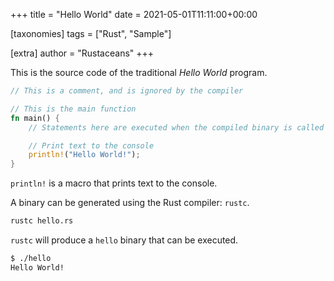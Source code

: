 +++
title = "Hello World"
date = 2021-05-01T11:11:00+00:00

[taxonomies]
tags = ["Rust", "Sample"]

[extra]
author = "Rustaceans"
+++

This is the source code of the traditional *Hello World* program.
<!-- more -->

```rust
// This is a comment, and is ignored by the compiler

// This is the main function
fn main() {
    // Statements here are executed when the compiled binary is called

    // Print text to the console
    println!("Hello World!");
}
```

`println!` is a macro that prints text to the console.

A binary can be generated using the Rust compiler: `rustc`.

```bash
rustc hello.rs
```

`rustc` will produce a `hello` binary that can be executed.

```bash
$ ./hello
Hello World!
```
